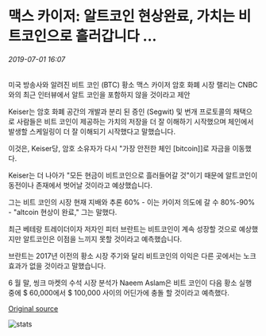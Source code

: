 # 맥스 카이저: 알트코인 현상완료, 가치는 비트코인으로 흘러갑니다 ...

###### 2019-07-01 16:07

미국 방송사와 알려진 비트 코인 (BTC) 황소 맥스 카이저 암호 화폐 시장 랠리는 CNBC와의 최근 인터뷰에서 알트 코인을 포함하지 않을 것이라고 제안

Keiser는 암호 화폐 공간의 개발과 분리 된 증인 (Segwit) 및 번개 프로토콜의 채택으로 사람들은 비트 코인이 제공하는 가치의 저장을 더 잘 이해하기 시작했으며 체인에서 발생할 스케일링이 더 잘 이해되기 시작했다고 말했습니다.

이것은, Keiser당, 암호 소유자가 다시 "가장 안전한 체인 \[bitcoin\]]로 자금을 이동했다.

Keiser는 더 나아가 "모든 현금이 비트코인으로 흘러들어갈 것"이기 때문에 알트코인이 동전이나 존재에서 벗어날 것이라고 예상했습니다.

그는 비트 코인의 시장 현재 지배와 추론 60% - 이는 카이저 의도에 갈 수 80%-90% - "altcoin 현상이 완료," 그는 말했다.

최근 베테랑 트레이더이자 저자인 피터 브란트는 비트코인이 계속 성장할 것으로 예상했지만 알트코인은 이점을 느끼지 못할 것이라고 예측했습니다.

브란트는 2017년 이전의 황소 시장 주기와 달리 비트코인의 이익은 다른 곳에서는 노크 효과가 없을 것이라고 말했습니다.

6 월 말, 씽크 마켓의 수석 시장 분석가 Naeem Aslam은 비트 코인이 다음 황소 실행 중에 $ 60,000에서 $ 100,000 사이의 어딘가에 충돌 할 것이라고 예측했다.

[Original source](https://cointelegraph.com/news/max-keiser-altcoin-phenomenon-finished-value-will-flow-into-bitcoin)

![stats](https://c.statcounter.com/11760860/0/a89fa40b/1/ "stats")